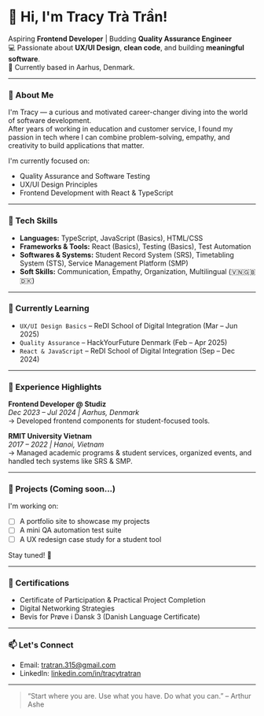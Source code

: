 # 👋 Hi, I'm Tracy Trà Trần!

Aspiring **Frontend Developer** | Budding **Quality Assurance Engineer**  
💻 Passionate about **UX/UI Design**, **clean code**, and building **meaningful software**.  
📍 Currently based in Aarhus, Denmark.

---

### 🌱 About Me

I'm Tracy — a curious and motivated career-changer diving into the world of software development.  
After years of working in education and customer service, I found my passion in tech where I can combine problem-solving, empathy, and creativity to build applications that matter.

I'm currently focused on:
- Quality Assurance and Software Testing  
- UX/UI Design Principles  
- Frontend Development with React & TypeScript  

---

### 🔧 Tech Skills

- **Languages:** TypeScript, JavaScript (Basics), HTML/CSS
- **Frameworks & Tools:** React (Basics), Testing (Basics), Test Automation
- **Softwares & Systems:** Student Record System (SRS), Timetabling System (STS), Service Management Platform (SMP)
- **Soft Skills:** Communication, Empathy, Organization, Multilingual (🇻🇳🇬🇧🇩🇰)

---

### 🧠 Currently Learning

- `UX/UI Design Basics` – ReDI School of Digital Integration (Mar – Jun 2025)  
- `Quality Assurance` – HackYourFuture Denmark (Feb – Apr 2025)  
- `React & JavaScript` – ReDI School of Digital Integration (Sep – Dec 2024)

---

### 💼 Experience Highlights

**Frontend Developer @ Studiz**  
*Dec 2023 – Jul 2024 | Aarhus, Denmark*  
→ Developed frontend components for student-focused tools.

**RMIT University Vietnam**  
*2017 – 2022 | Hanoi, Vietnam*  
→ Managed academic programs & student services, organized events, and handled tech systems like SRS & SMP.

---

### 📌 Projects (Coming soon...)

I'm working on:
- [ ] A portfolio site to showcase my projects
- [ ] A mini QA automation test suite  
- [ ] A UX redesign case study for a student tool

Stay tuned! 🚀

---

### 🏅 Certifications

- Certificate of Participation & Practical Project Completion  
- Digital Networking Strategies  
- Bevis for Prøve i Dansk 3 (Danish Language Certificate)

---

### 📫 Let's Connect

- Email: [tratran.315@gmail.com](mailto:tratran.315@gmail.com)  
- LinkedIn: [linkedin.com/in/tracytratran](https://linkedin.com/in/tracytratran)

---

> “Start where you are. Use what you have. Do what you can.” – Arthur Ashe

